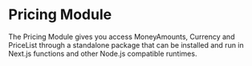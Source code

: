 # Pricing Module

The Pricing Module gives you access MoneyAmounts, Currency and PriceList through a standalone package that can be installed and run in Next.js functions and other Node.js compatible runtimes.
